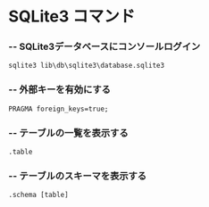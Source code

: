 # SQLite3 コマンド

### -- SQLite3データベースにコンソールログイン

    sqlite3 lib\db\sqlite3\database.sqlite3

### -- 外部キーを有効にする
    PRAGMA foreign_keys=true;

### -- テーブルの一覧を表示する
    .table

### -- テーブルのスキーマを表示する
    .schema [table]
